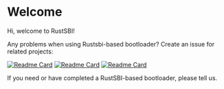 ﻿# Welcome

Hi, welcome to RustSBI!

Any problems when using Rustsbi-based bootloader? Create an issue for related projects:

[![Readme Card](https://github-readme-stats.vercel.app/api/pin/?username=rustsbi&repo=rustsbi-qemu&theme=dark)](https://github.com/rustsbi/rustsbi-qemu)
[![Readme Card](https://github-readme-stats.vercel.app/api/pin/?username=rustsbi&repo=rustsbi-d1&theme=dark)](https://github.com/rustsbi/rustsbi-d1)
[![Readme Card](https://github-readme-stats.vercel.app/api/pin/?username=rustsbi&repo=rustsbi-hifive-unmatched&theme=dark)](https://github.com/rustsbi/rustsbi-hifive-unmatched)

If you need or have completed a RustSBI-based bootloader, please tell us.
